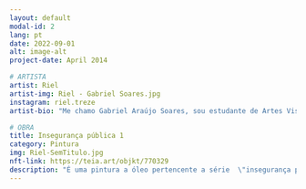 ```yaml
---
layout: default
modal-id: 2
lang: pt
date: 2022-09-01
alt: image-alt
project-date: April 2014

# ARTISTA
artist: Riel
artist-img: Riel - Gabriel Soares.jpg
instagram: riel.treze
artist-bio: "Me chamo Gabriel Araújo Soares, sou estudante de Artes Visuais na Universidade Federal de Minas Gerais, morador de periferia e auto declarado pardo. Sobre minha produção artística, apesar de explorar múltiplas habilitações dentro das artes visuais, meu foco tem sido na pintura, onde tenho desenvolvido meu trabalho em torno de questões como desigualdade, racismo e principalmente violência."

# OBRA
title: Insegurança pública 1
category: Pintura
img: Riel-SemTitulo.jpg
nft-link: https://teia.art/objkt/770329
description: "É uma pintura a óleo pertencente a série  \"insegurança pública\". Na pintura usei como referência um registro fotográfico da ditadura militar brasileira e uma foto de uma amiga negra. O objetivo da série  é a partir do fazer artístico refletir sobre as imagens de violência enquanto mecanismos de opressão e resistência durante o período da ditadura militar brasileira, considerando os aspectos de raça, classe e gênero; e pensar nas semelhanças e diferenças com as imagens de violência nos dias atuais. A metodologia é criar obras visual de pintura e “ instalação” inspiradas nas imagem de violência de mídias e de documentos oficiais do período da ditadura militar e dos dias atuais, refletindo sobre os atravessamentos de raça, classe e gênero." 
---
```

